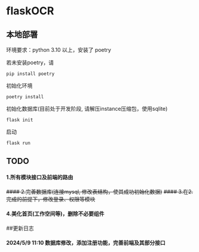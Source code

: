 # flaskOCR

## 本地部署

环境要求：python 3.10 以上，安装了 poetry

若未安装poetry，请

```shell
pip install poetry
```

初始化环境

```shell
poetry install
```

初始化数据库(目前处于开发阶段, 请解压instance压缩包，使用sqlite)

```shell
flask init
```

启动

```shell
flask run
```


## TODO
#### 1.所有模块接口及前端的路由
~~#### 2.完善数据库(连接mysql, 修改表结构，使其成功初始化数据)~~
~~#### 3.在2.完成的前提下，修改登录、权限等模块~~
#### 4.美化首页(工作空间等)，删除不必要组件

##更新日志
#### 2024/5/9 11:10 数据库修改，添加注册功能，完善前端及其部分接口